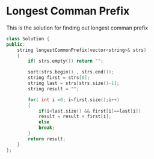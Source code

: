 # Longest Comman Prefix

This is the solution for finding out longest comman prefix

```cpp
class Solution {
public:
    string longestCommonPrefix(vector<string>& strs) 
    {
        if( strs.empty()) return "";

        sort(strs.begin() , strs.end());
        string first = strs[0];
        string last = strs[strs.size()-1];
        string result = "";

        for( int i =0; i<first.size();i++)
        {
            if(i<last.size() && first[i]==last[i])
            result = result + first[i];
            else
            break;
        }
        return result;
    }
};
```